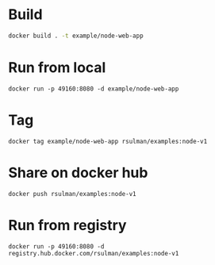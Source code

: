 # Build
```bash
docker build . -t example/node-web-app
```
# Run from local
```
docker run -p 49160:8080 -d example/node-web-app
```

# Tag 
```
docker tag example/node-web-app rsulman/examples:node-v1
```

# Share on docker hub
```
docker push rsulman/examples:node-v1
```

# Run from registry 
```
docker run -p 49160:8080 -d registry.hub.docker.com/rsulman/examples:node-v1
```